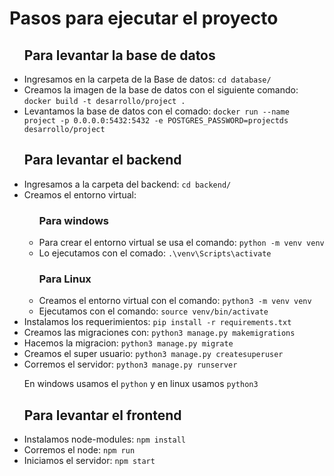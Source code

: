 <body>
  <h1>Pasos para ejecutar el proyecto</h1>
  <ul>
    <h2>Para levantar la base de datos</h2>
    <li>Ingresamos en la carpeta de la Base de datos: <code>cd database/</code></li>
    <li>Creamos la imagen de la base de datos con el siguiente comando: <code>docker build -t desarrollo/project .</code></li>
    <li>Levantamos la base de datos con el comado: <code>docker run --name project -p 0.0.0.0:5432:5432 -e POSTGRES_PASSWORD=projectds desarrollo/project</code></li>
    <h2>Para levantar el backend</h2>
    <li>Ingresamos a la carpeta del backend: <code>cd backend/</code></li>
    <li>Creamos el entorno virtual:</li>
    <ul>
      <h3>Para windows</h3>
      <li>Para crear el entorno virtual se usa el comando: <code>python -m venv venv</code></li>
      <li>Lo ejecutamos con el comado: <code>.\venv\Scripts\activate</code></li>
      <h3>Para Linux</h3>
      <li>Creamos el entorno virtual con el comando: <code>python3 -m venv venv</code></li>
      <li>Ejecutamos con el comando: <code>source venv/bin/activate</code></li>
    </ul>
    <li>Instalamos los requerimientos: <code>pip install -r requirements.txt</code></li>
    <li>Creamos las migraciones con: <code>python3 manage.py makemigrations</code></li>
    <li>Hacemos la migracion: <code>python3 manage.py migrate</code></li>
    <li>Creamos el super usuario: <code>python3 manage.py createsuperuser</code></li>
    <li>Corremos el servidor: <code>python3 manage.py runserver</code></li>
    <p>En windows usamos el <code>python</code> y en linux usamos <code>python3</code></p>
    <h2>Para levantar el frontend</h2>
    <li>Instalamos node-modules: <code>npm install</code></li>
    <li>Corremos el node: <code>npm run</code></li>
    <li>Iniciamos el servidor: <code>npm start</code></li>
  </ul>
</body>